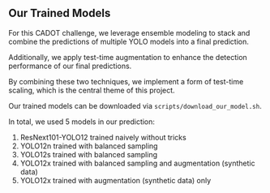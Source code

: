 ## Our Trained Models

For this CADOT challenge, we leverage ensemble modeling to stack and combine the predictions of multiple YOLO models into a final prediction. 

Additionally, we apply test-time augmentation to enhance the detection performance of our final predictions. 

By combining these two techniques, we implement a form of test-time scaling, which is the central theme of this project.

Our trained models can be downloaded via `scripts/download_our_model.sh`. 

In total, we used 5 models in our prediction:
1. ResNext101-YOLO12 trained naively without tricks
2. YOLO12n trained with balanced sampling
3. YOLO12s trained with balanced sampling
4. YOLO12x trained with balanced sampling and augmentation (synthetic data)
5. YOLO12x trained with augmentation (synthetic data) only
